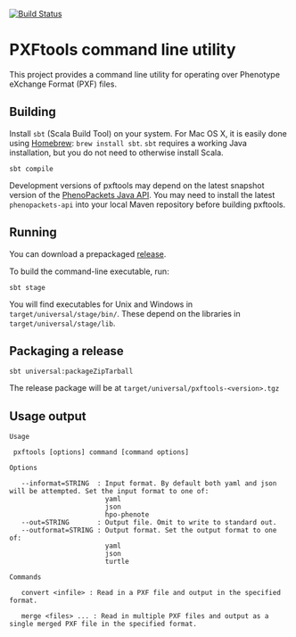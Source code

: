 [![Build Status](https://travis-ci.org/phenopackets/pxftools.svg?branch=master)](https://travis-ci.org/phenopackets/pxftools)

# PXFtools command line utility

This project provides a command line utility for operating over Phenotype eXchange Format (PXF) files.

## Building

Install `sbt` (Scala Build Tool) on your system. For Mac OS X, it is easily done using [Homebrew](http://brew.sh): `brew install sbt`. `sbt` requires a working Java installation, but you do not need to otherwise install Scala.

`sbt compile`

Development versions of pxftools may depend on the latest snapshot version of the [PhenoPackets Java API](https://github.com/phenopackets/phenopacket-reference-implementation). You may need to install the latest `phenopackets-api` into your local Maven repository before building pxftools.

## Running

You can download a prepackaged [release](https://github.com/phenopackets/pxftools/releases).

To build the command-line executable, run:

`sbt stage`

You will find executables for Unix and Windows in `target/universal/stage/bin/`. These depend on the libraries in `target/universal/stage/lib`.

## Packaging a release

`sbt universal:packageZipTarball`

The release package will be at `target/universal/pxftools-<version>.tgz`

## Usage output
```
Usage

 pxftools [options] command [command options]

Options

   --informat=STRING  : Input format. By default both yaml and json will be attempted. Set the input format to one of:
                        yaml
                        json
                        hpo-phenote
   --out=STRING       : Output file. Omit to write to standard out.
   --outformat=STRING : Output format. Set the output format to one of:
                        yaml
                        json
                        turtle

Commands

   convert <infile> : Read in a PXF file and output in the specified format.

   merge <files> ... : Read in multiple PXF files and output as a single merged PXF file in the specified format.
```
